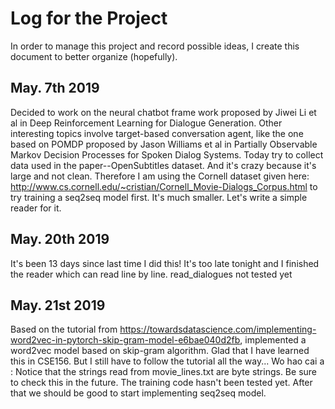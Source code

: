 # Log for the Project
In order to manage this project and record possible ideas, I create this
document to better organize (hopefully).

## May. 7th 2019
Decided to work on the neural chatbot frame work proposed by Jiwei Li et al in Deep Reinforcement Learning for Dialogue Generation. Other interesting topics involve target-based conversation agent, like the one based on POMDP proposed by Jason Williams et al in Partially Observable Markov Decision Processes for Spoken Dialog Systems.
Today try to collect data used in the paper--OpenSubtitles dataset. And it's crazy because it's large and not clean.
Therefore I am using the Cornell dataset given here: http://www.cs.cornell.edu/~cristian/Cornell_Movie-Dialogs_Corpus.html to try training a seq2seq model first.
It's much smaller. Let's write a simple reader for it.

## May. 20th 2019
It's been 13 days since last time I did this!
It's too late tonight and I finished the reader which can read line
by line.
read_dialogues not tested yet

## May. 21st 2019
Based on the tutorial from https://towardsdatascience.com/implementing-word2vec-in-pytorch-skip-gram-model-e6bae040d2fb, implemented a word2vec model based on skip-gram algorithm. Glad that I have learned this in CSE156. But I still have to follow the tutorial all the way... Wo hao cai a
<TODO>: Notice that the strings read from movie_lines.txt are byte strings. Be sure to check this in the future.
The training code hasn't been tested yet. After that we should be good to start implementing seq2seq model.
